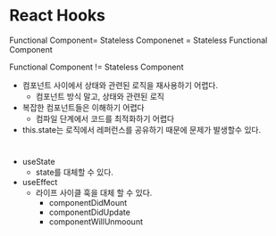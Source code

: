 # React Hooks

Functional Component= Stateless Componenet = Stateless Functional Component

Functional Component != Stateless Component

- 컴포넌트 사이에서 상태와 관련된 로직을 재사용하기 어렵다.
  - 컴포넌트 방식 말고, 상태와 관련된 로직
- 복잡한 컴포넌트들은 이해하기 어렵다
  - 컴파일 단계에서 코드를 최적화하기 어렵다
- this.state는 로직에서 레퍼런스를 공유하기 때문에 문제가 발생할수 있다.

#

- useState
  - state를 대체할 수 있다.
- useEffect
  - 라이프 사이클 훅을 대체 할 수 있다.
    - componentDidMount
    - componentDidUpdate
    - componentWillUnmoount
